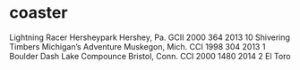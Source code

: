 # coaster
Lightning Racer	Hersheypark	Hershey, Pa.	GCII	2000	364	2013
10	Shivering Timbers	Michigan’s Adventure	Muskegon, Mich.	CCI	1998	304	2013
1	Boulder Dash	Lake Compounce	Bristol, Conn.	CCI	2000	1480	2014
2	El Toro
